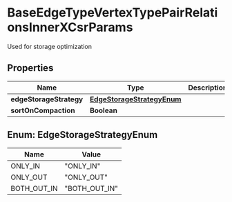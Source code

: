 

# BaseEdgeTypeVertexTypePairRelationsInnerXCsrParams

Used for storage optimization

## Properties

| Name | Type | Description | Notes |
|------------ | ------------- | ------------- | -------------|
|**edgeStorageStrategy** | [**EdgeStorageStrategyEnum**](#EdgeStorageStrategyEnum) |  |  [optional] |
|**sortOnCompaction** | **Boolean** |  |  [optional] |



## Enum: EdgeStorageStrategyEnum

| Name | Value |
|---- | -----|
| ONLY_IN | &quot;ONLY_IN&quot; |
| ONLY_OUT | &quot;ONLY_OUT&quot; |
| BOTH_OUT_IN | &quot;BOTH_OUT_IN&quot; |



